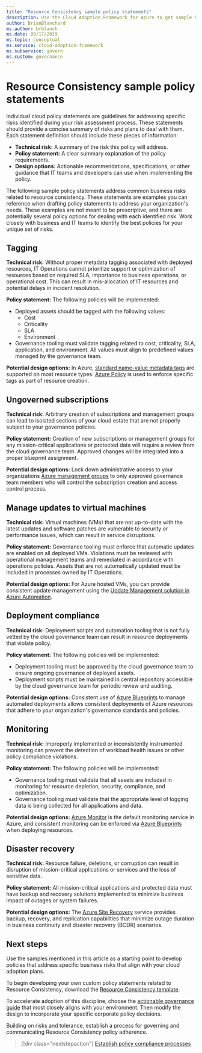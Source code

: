 ```yaml
---
title: "Resource Consistency sample policy statements"
description: Use the Cloud Adoption Framework for Azure to get sample Resource Consistency policy statements that will help you draft your organization's policy statements.
author: BrianBlanchard
ms.author: brblanch
ms.date: 09/17/2019
ms.topic: conceptual
ms.service: cloud-adoption-framework
ms.subservice: govern
ms.custom: governance
---
```


# Resource Consistency sample policy statements

Individual cloud policy statements are guidelines for addressing specific risks identified during your risk assessment process. These statements should provide a concise summary of risks and plans to deal with them. Each statement definition should include these pieces of information:

- **Technical risk:** A summary of the risk this policy will address.
- **Policy statement:** A clear summary explanation of the policy requirements.
- **Design options:** Actionable recommendations, specifications, or other guidance that IT teams and developers can use when implementing the policy.

The following sample policy statements address common business risks related to resource consistency. These statements are examples you can reference when drafting policy statements to address your organization's needs. These examples are not meant to be proscriptive, and there are potentially several policy options for dealing with each identified risk. Work closely with business and IT teams to identify the best policies for your unique set of risks.

## Tagging

**Technical risk:** Without proper metadata tagging associated with deployed resources, IT Operations cannot prioritize support or optimization of resources based on required SLA, importance to business operations, or operational cost. This can result in mis-allocation of IT resources and potential delays in incident resolution.

**Policy statement:** The following policies will be implemented:

- Deployed assets should be tagged with the following values:
  - Cost
  - Criticality
  - SLA
  - Environment
- Governance tooling must validate tagging related to cost, criticality, SLA, application, and environment. All values must align to predefined values managed by the governance team.

**Potential design options:** In Azure, [standard name-value metadata tags](https://docs.microsoft.com/azure/azure-resource-manager/management/tag-resources) are supported on most resource types. [Azure Policy](https://docs.microsoft.com/azure/governance/policy/overview) is used to enforce specific tags as part of resource creation.

## Ungoverned subscriptions

**Technical risk:** Arbitrary creation of subscriptions and management groups can lead to isolated sections of your cloud estate that are not properly subject to your governance policies.

**Policy statement:** Creation of new subscriptions or management groups for any mission-critical applications or protected data will require a review from the cloud governance team. Approved changes will be integrated into a proper blueprint assignment.

**Potential design options:** Lock down administrative access to your organizations [Azure management groups](https://docs.microsoft.com/azure/governance/management-groups) to only approved governance team members who will control the subscription creation and access control process.

## Manage updates to virtual machines

**Technical risk:** Virtual machines (VMs) that are not up-to-date with the latest updates and software patches are vulnerable to security or performance issues, which can result in service disruptions.

**Policy statement:** Governance tooling must enforce that automatic updates are enabled on all deployed VMs. Violations must be reviewed with operational management teams and remediated in accordance with operations policies. Assets that are not automatically updated must be included in processes owned by IT Operations.

**Potential design options:** For Azure hosted VMs, you can provide consistent update management using the [Update Management solution in Azure Automation](https://docs.microsoft.com/azure/automation/automation-update-management).

## Deployment compliance

**Technical risk:** Deployment scripts and automation tooling that is not fully vetted by the cloud governance team can result in resource deployments that violate policy.

**Policy statement:** The following policies will be implemented:

- Deployment tooling must be approved by the cloud governance team to ensure ongoing governance of deployed assets.
- Deployment scripts must be maintained in central repository accessible by the cloud governance team for periodic review and auditing.

**Potential design options:** Consistent use of [Azure Blueprints](https://docs.microsoft.com/azure/governance/blueprints) to manage automated deployments allows consistent deployments of Azure resources that adhere to your organization's governance standards and policies.

## Monitoring

**Technical risk:** Improperly implemented or inconsistently instrumented monitoring can prevent the detection of workload health issues or other policy compliance violations.

**Policy statement:** The following policies will be implemented:

- Governance tooling must validate that all assets are included in monitoring for resource depletion, security, compliance, and optimization.
- Governance tooling must validate that the appropriate level of logging data is being collected for all applications and data.

**Potential design options:** [Azure Monitor](https://docs.microsoft.com/azure/azure-monitor/overview) is the default monitoring service in Azure, and consistent monitoring can be enforced via [Azure Blueprints](https://docs.microsoft.com/azure/governance/blueprints) when deploying resources.

## Disaster recovery

**Technical risk:** Resource failure, deletions, or corruption can result in disruption of mission-critical applications or services and the loss of sensitive data.

**Policy statement:** All mission-critical applications and protected data must have backup and recovery solutions implemented to minimize business impact of outages or system failures.

**Potential design options:** The [Azure Site Recovery](https://docs.microsoft.com/azure/site-recovery/site-recovery-overview) service provides backup, recovery, and replication capabilities that minimize outage duration in business continuity and disaster recovery (BCDR) scenarios.

## Next steps

Use the samples mentioned in this article as a starting point to develop policies that address specific business risks that align with your cloud adoption plans.

To begin developing your own custom policy statements related to Resource Consistency, download the [Resource Consistency template](./template.md).

To accelerate adoption of this discipline, choose the [actionable governance guide](../guides/index.md) that most closely aligns with your environment. Then modify the design to incorporate your specific corporate policy decisions.

Building on risks and tolerance, establish a process for governing and communicating Resource Consistency policy adherence.

> [!div class="nextstepaction"]
> [Establish policy compliance processes](./compliance-processes.md)
